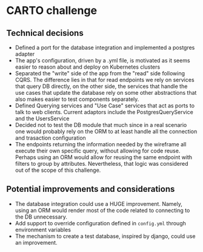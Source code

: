 # CARTO challenge
## Technical decisions
- Defined a port for the database integration and implemented a postgres adapter
- The app's configuration, driven by a .yml file, is motivated as it seems easier to reason about and deploy on Kubernetes clusters
- Separated the "write" side of the app from the "read" side following CQRS. The difference lies in that for read endpoints we rely on services that query DB directly, on the other side, the services that handle the use cases that update the database rely on some other abstractions that also makes easier to test components separately.
- Defined Querying services and "Use Case" services that act as ports to talk to web clients. Current adaptors include the PostgresQueryService and the UsersService
- Decided not to test the DB module that much since in a real scenario one would probably rely on the ORM to at least handle all the connection and trasaction configuration
- The endpoints returning the information needed by the wireframe all execute their own specific query, without allowing for code reuse. Perhaps using an ORM would allow for reusing the same endpoint with filters to group by attributes. Nevertheless, that logic was considered out of the scope of this challenge.

## Potential improvements and considerations
- The database integration could use a HUGE improvement. Namely, using an ORM would render most of the code related to connecting to the DB unnecessary.
- Add support to override configuration defined in `config.yml` through environment variables
- The mechanism to create a test database, inspired by django, could use an improvement.
